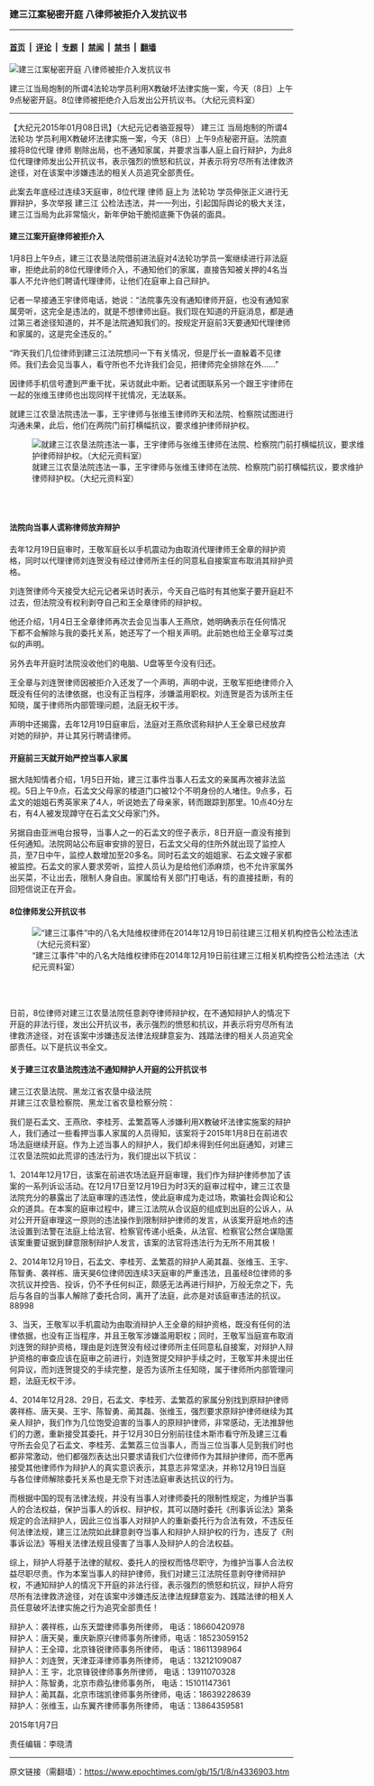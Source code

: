 ### 建三江案秘密开庭 八律师被拒介入发抗议书

---

#### [首页](../../../..?n4336903) &nbsp;|&nbsp; [评论](../../../../../epoch-comment?n4336903) &nbsp;|&nbsp; [专题](../../../../../epoch-special?n4336903) &nbsp;|&nbsp; [禁闻](../../../../../epoch-news?n4336903) &nbsp;|&nbsp; [禁书](../../../../../books?n4336903) &nbsp;|&nbsp; [翻墙](https://github.com/gfw-breaker/nogfw/blob/master/README.md?n4336903)


<div><img alt="建三江案秘密开庭 八律师被拒介入发抗议书" class="attachment-djy_600_400 size-djy_600_400 wp-post-image" src="https://i.epochtimes.com/assets/uploads/2015/01/150108010913941-600x400.jpg"/>
<div class="caption">
 <p>
  建三江当局炮制的所谓4法轮功学员利用X教破坏法律实施一案，今天（8日）上午9点秘密开庭。8位律师被拒绝介入后发出公开抗议书。（大纪元资料室）
 </p>
</div></div><hr/><div class="post_content" id="artbody" itemprop="articleBody">
 <!-- article content begin -->
 <p>
  【大纪元2015年01月08日讯】（大纪元记者骆亚报导）
  <ok href="https://www.epochtimes.com/gb/tag/%E5%BB%BA%E4%B8%89%E6%B1%9F.html">
   建三江
  </ok>
  当局炮制的所谓4
  <ok href="https://www.epochtimes.com/gb/tag/%E6%B3%95%E8%BD%AE%E5%8A%9F.html">
   法轮功
  </ok>
  学员利用X教破坏法律实施一案，今天（8日）上午9点秘密开庭。法院直接将8位代理
  <ok href="https://www.epochtimes.com/gb/tag/%E5%BE%8B%E5%B8%88.html">
   律师
  </ok>
  剔除出局，也不通知家属，并要求当事人庭上自行辩护，为此8位代理律师发出公开抗议书，表示强烈的愤怒和抗议，并表示将穷尽所有法律救济途径，对在该案中涉嫌违法的相关人员追究全部责任。
 </p>
 <p>
  此案去年底经过连续3天庭审，8位代理
  <ok href="https://www.epochtimes.com/gb/tag/%E5%BE%8B%E5%B8%88.html">
   律师
  </ok>
  庭上为
  <ok href="https://www.epochtimes.com/gb/tag/%E6%B3%95%E8%BD%AE%E5%8A%9F.html">
   法轮功
  </ok>
  学员伸张正义进行无罪辩护，多次举报
  <ok href="https://www.epochtimes.com/gb/tag/%E5%BB%BA%E4%B8%89%E6%B1%9F.html">
   建三江
  </ok>
  公检法违法，并一一列出，引起国际舆论的极大关注，建三江当局为此非常恼火，新年伊始干脆彻底撕下伪装的面具。
 </p>
 <p>
  <h4>
   建三江案开庭律师被拒介入
  </h4>
  <p>
   1月8日上午9点，建三江农垦法院借前进法庭对4法轮功学员一案继续进行非法庭审，拒绝此前的8位代理律师介入，不通知他们的家属，直接告知被关押的4名当事人不允许他们聘请代理律师，让他们在庭审上自己辩护。
  </p>
  <p>
   记者一早接通王宇律师电话，她说：“法院事先没有通知律师开庭，也没有通知家属旁听，这完全是违法的，就是不想律师出庭。我们现在知道的开庭消息，都是通过第三者途径知道的，并不是法院通知我们的。按规定开庭前3天要通知代理律师和家属的，这是完全违反的。”
  </p>
  <p>
   “昨天我们几位律师到建三江法院想问一下有关情况，但是厅长一直躲着不见律师。我们去会见当事人，看守所也不允许我们会见，把律师完全排除在外……”
  </p>
  <p>
   因律师手机信号遭到严重干扰，采访就此中断。记者试图联系另一个跟王宇律师在一起的张维玉律师也出现同样干扰情况，无法联系。
  </p>
  <p>
   就建三江农垦法院违法一事，王宇律师与张维玉律师昨天和法院、检察院试图进行沟通未果，此后，他们在两院门前打横幅抗议，要求维护律师辩护权。
  </p>
  <figure aria-describedby="caption-attachment-5816730" class="wp-caption aligncenter" id="attachment_5816730" style="width: 600px">
   <ok href=" https://i.epochtimes.com/assets/uploads/2015/01/150108010839941-600x731.jpg" rel="noreferrer noopener" target="_blank">
    <img alt="就建三江农垦法院违法一事，王宇律师与张维玉律师在法院、检察院门前打横幅抗议，要求维护律师辩护权。（大纪元资料室）" class="size-large wp-image-5816730" src="https://i.epochtimes.com/assets/uploads/2015/01/150108010839941-600x731.jpg" title="就建三江农垦法院违法一事，王宇律师与张维玉律师在法院、检察院门前打横幅抗议，要求维护律师辩护权。（大纪元资料室）"/>
   </ok>
   <br/><figcaption class="wp-caption-text" id="caption-attachment-5816730">
    就建三江农垦法院违法一事，王宇律师与张维玉律师在法院、检察院门前打横幅抗议，要求维护律师辩护权。（大纪元资料室）
   </figcaption><br/>
  </figure><br/>
  <p>
   <h4>
    法院向当事人谎称律师放弃辩护
   </h4>
   <p>
    去年12月19日庭审时，王敬军庭长以手机震动为由取消代理律师王全章的辩护资格，同时以代理律师刘连贺没有经过律师所主任的同意私自接案宣布取消其辩护资格。
   </p>
   <p>
    刘连贺律师今天接受大纪元记者采访时表示，今天自己临时有其他案子要开庭赶不过去，但法院没有权利剥夺自己和王全章律师的辩护权。
   </p>
   <p>
    他还介绍，1月4日王全章律师再次去会见当事人王燕欣，她明确表示在任何情况下都不会解除与我的委托关系，她还写了一个相关声明。此前她也给王全章写过类似的声明。
   </p>
   <p>
    另外去年开庭时法院没收他们的电脑、U盘等至今没有归还。
   </p>
   <p>
    王全章与刘连贺律师因被拒介入还发了一个声明，声明中说，王敬军拒绝律师介入既没有任何的法律依据，也没有正当程序，涉嫌滥用职权。刘连贺是否为该所主任知晓，属于律师所内部管理问题，法庭无权干涉。
   </p>
   <p>
    声明中还揭露，去年12月19日庭审后，法庭对王燕欣谎称辩护人王全章已经放弃对她的辩护，并让其另行聘请律师。
   </p>
   <p>
    <h4>
     开庭前三天就开始严控当事人家属
    </h4>
    <p>
     据大陆知情者介绍，1月5日开始，建三江事件当事人石孟文的亲属再次被非法监视。5日上午9点，石孟文父母家的楼道门口被12个不明身份的人堵住。9点多，石孟文的姐姐石秀英家来了4人，听说她去了母亲家，转而跟踪到那里。10点40分左右，有4人被发现蹲守在石孟文父母家门外。
    </p>
    <p>
     另据自由亚洲电台报导，当事人之一的石孟文的侄子表示，8日开庭一直没有接到任何通知。法院网站公布庭审安排的翌日，石孟文父母的住所外就出现了监控人员，至7日中午，监控人数增加至20多名。同时石孟文的姐姐家、石孟文嫂子家都被监控。石孟文的家人要求旁听，监控人员认为是给他们添麻烦，也不允许家属外出买菜，不让出去，限制人身自由。家属给有关部门打电话，有的直接挂断，有的回短信说正在开会。
    </p>
    <p>
     <h4>
      8位律师发公开抗议书
     </h4>
     <figure aria-describedby="caption-attachment-5815899" class="wp-caption aligncenter" id="attachment_5815899" style="width: 600px">
      <ok href=" https://i.epochtimes.com/assets/uploads/2015/01/1501071916532498-600x445.jpg" rel="noreferrer noopener" target="_blank">
       <img alt="“建三江事件”中的八名大陆维权律师在2014年12月19日前往建三江相关机构控告公检法违法（大纪元资料室）" class="size-large wp-image-5815899" src="https://i.epochtimes.com/assets/uploads/2015/01/1501071916532498-600x445.jpg" title="“建三江事件”中的八名大陆维权律师在2014年12月19日前往建三江相关机构控告公检法违法（大纪元资料室）"/>
      </ok>
      <br/><figcaption class="wp-caption-text" id="caption-attachment-5815899">
       “建三江事件”中的八名大陆维权律师在2014年12月19日前往建三江相关机构控告公检法违法（大纪元资料室）
      </figcaption><br/>
     </figure><br/>
     <p>
      日前，8位律师对建三江农垦法院任意剥夺律师辩护权，在不通知辩护人的情况下开庭的非法行径，发出公开抗议书，表示强烈的愤怒和抗议，并表示将穷尽所有法律救济途径，对在该案中涉嫌违反法律法规肆意妄为、践踏法律的相关人员追究全部责任。以下是抗议书全文。
     </p>
     <p>
      <h4>
       关于建三江农垦法院违法不通知辩护人开庭的公开抗议书
      </h4>
      <p>
       建三江农垦法院、黑龙江省农垦中级法院
       <br/>
       并建三江农垦检察院、黑龙江省农垦检察分院：
      </p>
      <p>
       我们是石孟文、王燕欣、李桂芳、孟繁荔等人涉嫌利用X教破坏法律实施案的辩护人，我们通过一些看押当事人家属的人员得知，该案将于2015年1月8日在前进农场法庭继续开庭。作为上述当事人的辩护人，我们却未得到任何出庭通知，对建三江农垦法院如此荒谬的违法行为，我们提出以下抗议：
      </p>
      <p>
       1、2014年12月17日，该案在前进农场法庭开庭审理，我们作为辩护律师参加了该案的一系列诉讼活动。在12月17日至12月19日为时3天的庭审过程中，建三江农垦法院充分的暴露出了法庭审理的违法性，使此庭审成为走过场，欺骗社会舆论和公众的道具。在本案的庭审过程中，建三江法院从合议庭的组成到出庭的公诉人，从对公开开庭审理这一原则的违法操作到限制辩护律师的发言，从该案开庭地点的违法设置到法警在法庭上给法官、检察官传递小纸条，从法官、检察官公然合谋隐匿该案重要证据到肆意限制辩护人发言，该案的法官将违法行为无所不用其极！
      </p>
      <p>
       2、2014年12月19日，石孟文、李桂芳、孟繁荔的辩护人蔺其磊、张维玉、王宇、陈智勇、袭祥栋、唐天昊6位律师因连续3天庭审的严重违法，且虽经8位律师的多次抗议并控告、投诉，仍不予任何纠正，颇感无法再进行辩护，万般无奈之下，先后与各自的当事人解除了委托合同，离开了法庭，此亦是对该庭审违法的抗议。88998
      </p>
      <p>
       3、当天，王敬军以手机震动为由取消辩护人王全章的辩护资格，既没有任何的法律依据，也没有正当程序，并且王敬军涉嫌滥用职权；同时，王敬军当庭宣布取消刘连贺的辩护资格，理由是刘连贺没有经过律师所主任同意私自接案，对辩护人辩护资格的审查应该在庭审之前进行，刘连贺提交辩护手续之时，王敬军并未提出任何异议，而刘连贺提交的手续完整，是否为该所主任知晓，属于律师所内部管理问题，法庭无权干涉。
      </p>
      <p>
       4、2014年12月28、29日，石孟文、李桂芳、孟繁荔的家属分别找到原辩护律师袭祥栋、唐天昊、王宇、陈智勇、蔺其磊、张维玉，强烈要求原辩护律师继续为其亲人辩护，我们作为几位饱受迫害的当事人的原辩护律师，非常感动，无法推辞他们的力邀，重新接受其委托，并于12月30日分别前往佳木斯市看守所及建三江看守所去会见了石孟文、李桂芳、孟繁荔三位当事人，而当三位当事人见到我们时也都非常激动，他们都强烈表达出只要求请我们六位律师作为其辩护律师，而不愿再接受其他律师作为辩护人的真实意识表示，其意志非常坚决，并称12月19日当庭与各位律师解除委托关系也是无奈下对违法庭审表达抗议的行为。
      </p>
      <p>
       而根据中国的现有法律法规，并没有当事人对律师委托的限制性规定，为维护当事人的合法权益，保护当事人的诉权、辩护权，其可以随时委托《刑事诉讼法》第条规定的合法辩护人，因此三位当事人对辩护人的重新委托行为合法有效，不违反任何法律法规，建三江法院如此肆意剥夺当事人和辩护人辩护权的行为，违反了《刑事诉讼法》等相关法律法规且侵害了当事人及辩护人的合法权益。
      </p>
      <p>
       综上，辩护人将基于法律的赋权、委托人的授权而恪尽职守，为维护当事人合法权益尽职尽责。作为本案当事人的辩护律师，我们对建三江法院任意剥夺律师辩护权，不通知辩护人的情况下开庭的非法行径，表示强烈的愤怒和抗议，辩护人将穷尽所有法律救济途径，对在该案中涉嫌违反法律法规肆意妄为、践踏法律的相关人员任意破坏法律实施之行为追究全部责任！
      </p>
      <p>
       辩护人：袭祥栋，山东天盟律师事务所律师，  电话：18660420978
       <br/>
       辩护人：唐天昊，重庆新原兴律师事务所律师，电话：18523059152
       <br/>
       辩护人：王全璋，北京锋锐律师事务所律师，  电话：18611398964
       <br/>
       辩护人：刘连贺，天津亚泽律师事务所律师，  电话：13212109087
       <br/>
       辩护人：王  宇，北京锋锐律师事务所律师，  电话：13911070328
       <br/>
       辩护人：陈智勇，北京市鼎弘律师事务所，    电话：15101147361
       <br/>
       辩护人：蔺其磊，北京市瑞凯律师事务所律师，电话：18639228639
       <br/>
       辩护人：张维玉，山东翼齐律师事务所律师，  电话：13864359581
      </p>
      <p>
       2015年1月7日
      </p>
      <p>
       责任编辑：李晓清
      </p>
      <!-- article content end -->
      <div id="below_article_ad">
      </div>
     </p>
    </p>
   </p>
  </p>
 </p>
</div>


---

原文链接（需翻墙）：https://www.epochtimes.com/gb/15/1/8/n4336903.htm